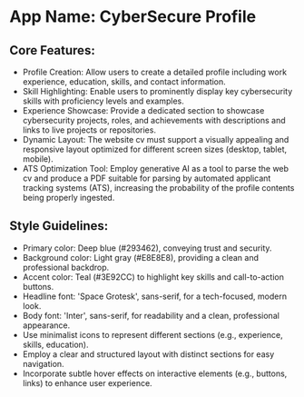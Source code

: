 # **App Name**: CyberSecure Profile

## Core Features:

- Profile Creation: Allow users to create a detailed profile including work experience, education, skills, and contact information.
- Skill Highlighting: Enable users to prominently display key cybersecurity skills with proficiency levels and examples.
- Experience Showcase: Provide a dedicated section to showcase cybersecurity projects, roles, and achievements with descriptions and links to live projects or repositories.
- Dynamic Layout: The website cv must support a visually appealing and responsive layout optimized for different screen sizes (desktop, tablet, mobile).
- ATS Optimization Tool: Employ generative AI as a tool to parse the web cv and produce a PDF suitable for parsing by automated applicant tracking systems (ATS), increasing the probability of the profile contents being properly ingested.

## Style Guidelines:

- Primary color: Deep blue (#293462), conveying trust and security.
- Background color: Light gray (#E8E8E8), providing a clean and professional backdrop.
- Accent color: Teal (#3E92CC) to highlight key skills and call-to-action buttons.
- Headline font: 'Space Grotesk', sans-serif, for a tech-focused, modern look.
- Body font: 'Inter', sans-serif, for readability and a clean, professional appearance.
- Use minimalist icons to represent different sections (e.g., experience, skills, education).
- Employ a clear and structured layout with distinct sections for easy navigation.
- Incorporate subtle hover effects on interactive elements (e.g., buttons, links) to enhance user experience.